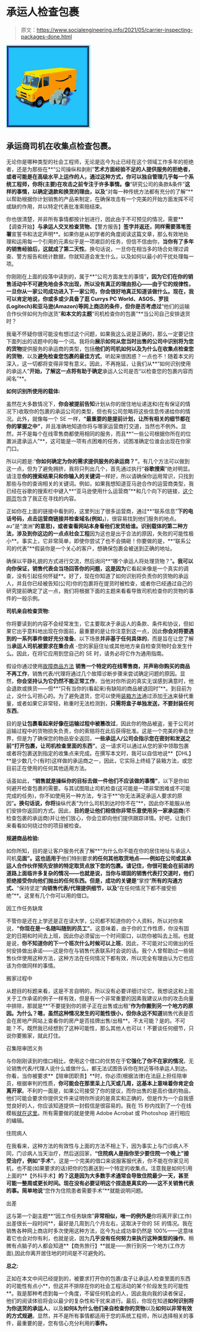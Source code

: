 # 承运人检查包裹

> 原文：<https://www.socialengineering.info/2021/05/carrier-inspecting-packages-done.html>

[![](img/eb8db9feed47ee8cfbf72ca2ceff13c3.png)](https://1.bp.blogspot.com/-GEFjDyFrUwg/YJk0f4JR5II/AAAAAAAAmQk/W_ZdWpMYlIIzGVTrhxzfr_xhyb91oYo8gCLcBGAsYHQ/s226/Carrier%2BCollecting%2BPackages.%2Bwww.socialengineers.net.jpg)

## **承运商司机在收集点检查包裹。**

无论你是哪种类型的社会工程师，无论是迄今为止已经在这个领域工作多年的拒绝者，还是为那些在**“公司操纵和剥削”**艺术方面经验不足的人提供服务的拒绝者，或者可能是在高级水平上运作的人，通过这种方式，你可以独自管理几乎每一个系统工程师，你将(主要)在攻击之前专注于许多事情。像**“研究公司的条款&条件”**这样的事情，以确定退款和换货的理由，以及**“对每一种传统方法都有充分的了解”**以帮助根据你计划销售的产品来制定，在确保攻击有一个完美的开始方面发挥不可或缺的作用，并以特定代表批准索赔结束。

 

你也很清楚，并非所有事情都按计划进行，因此由于不可预见的情况，需要**【调查开始】**与承运人交叉检查货物、**【警方报告】**签字并返还，同样需要落笔签署**宣誓书和法定声明**。如果你是从初学者的角度阅读这篇文章，那么有效地处理和运用每一个引用的元素似乎是一项艰巨的任务，但信不信由你，**当你有了多年的销售经验后，这就成了第二天性**。换句话说，一旦你在相当多的场合处理过调查、警方报告和统计数据，你就知道会发生什么，以及如何以最小的干扰处理每一项。

 

你刚刚在上面的段落中读到的，属于**“公司方面发生的事情”**，因为它们在你的销售活动中不可避免地会多次出现，所以没有真正的理由担心——由于它的规律性，一旦你从一家公司成功进入下一家公司，你会很好地真正知道该做什么。现在，我可以肯定地说，你或多或少具备了逛 Currys PC World、ASOS、罗技(Logitech)和亚马逊(Amazon)等网上商店的条件，但你是否考虑过**“他们的运输合作伙伴如何为你送货”**和本文的主题**“司机检查你的包裹”**当公司自己安排退货时？

 

我毫不怀疑你很可能没有想过这个问题，如果我这么说是正确的，那么一定要记住下面列出的话题中的每一个词。我将向**展示如何从您当时出售的公司中识别将为您的货物**提供服务的承运商的类型，包括**他们的司机如何以及为什么在收集点检查您的货物**，以及**避免检查您包裹的最佳方式**。听起来很困惑？一点也不！随着本文的深入，这一切都将变得非常有意义。因此，不再拖延，让我们从**“如何识别使用的承运人”**开始，了解这一点将有助于确定**承运人公司是否“以检查您的包裹内容而闻名”**。

**如何识别所使用的载体:**

 

虽然在大多数情况下，**你会被提前告知**计划从你的居住地址递送和(在有保证的情况下)收取你的包裹的承运公司的类型，但也有公司忽略将这些信息传递给你的情况。此外，就像每一个 SE 一样，**“最重要的是提前计划，让所有相关的细节都在你的掌握之中”**，并且准确地知道你将与哪家运营商打交道，当然也不例外。显然，并不是每个在线零售商都使用相同的服务，而且**“一些公司根据你所在的位置派遣承运人”**，这可能是一项有点困难的任务，试图准确定位谁会出现在你家门口。

 

所以问题是:“**你如何确定为你的需求提供服务的承运商？”**。有几个方法可以做到这一点，但为了避免拥挤，我将只列出几个，首先通过执行“**谷歌搜索**”绝对明显。请注意**你的搜索结果只和你输入的关键词**一样好，所以请确保你运用常识，只找到那些与你的查询相关的关键词。例如，如果我想知道亚马逊合作的运营商类型，我已经在谷歌的搜索栏中键入**“亚马逊使用什么运营商”**和几个向下的链接，[这个网页](https://www.amazon.com/gp/help/customer/display.html?nodeId=201910090)包含了我正在寻找的内容。

 

正如你在上面的链接中看到的，这里列出了很多运营商，通过**“联系信息”**下的电话号码，点击运营商链接并检查域名(例如，**)，很容易找到他们服务的地点。au”是“澳洲”**的意思)，或者查看网站本身看他们发货给谁。识别载体的第二种方法，涉及到你这边的一点点社会工程**因为这也是出于合法的原因，失败的可能性极小**。事实上，它非常简单，即使你尝试了也不会搞砸！你要做的是，**“联系公司的代表”**假装你是一个关心的客户，想确保包裹会被送到正确的地址。

 

确保以平静礼貌的方式进行交流，然后询问**“哪个承运人将处理货物？”**。我可以向你保证，销售代表会当场回答你的问题，这是因为**它看起来像是一个真实的调查，没有引起任何怀疑**。好了，现在你知道了如何识别将负责你的货物的承运人，并且你已经被告知(公司)你的包裹将在提货时被检查，或者你已经通过自己的研究提前确定了这一点，我们将根据下面的主题来看看导致司机检查你的货物的事件的一般示例。

 

 

**司机亲自检查货物:**

 

你将要读到的内容不会经常发生，它主要取决于承运人的条款、条件和协议，但如果它出乎意料地出现在你面前，最重要的是让你注意到这一点，因此**你会对将要遇到的一系列事件做好充分准备**。以下场景**并非基于任何具体的**，而是旨在让您了解当**承运人司机被要求在集合点** -您的家庭住址或其他地方亲自检查货物时会发生什么。因此，在将它应用到您自己的 SE 时，请务必将它作为通用指南。

 

假设你通过使用[故障商品方法](https://www.socialengineers.net/2021/01/the-faulty-item-method.html) **销售一个特定的在线零售商，并声称你购买的商品不再工作**，销售代表/代理将通过几个故障诊断步骤来尝试确定问题的原因。显然，**你会坚持认为它仍然不能正常工作**，当他对你所说的真实无误感到满意时，他会退款或换货——但**“只有当你的(看起来)有缺陷的商品被退回时”**。到目前为止，没什么可担心的。为了避免退货，您可以使用[装箱方法](https://www.socialengineers.net/2021/02/the-boxing-method.html)通过添加[干冰](https://www.socialengineers.net/2020/06/seing-using-dry-ice.html)来替代重量，或者如果它非常轻，称重时无法检测到，**只需将盒子单独发送，不要封装任何东西**。

 

目的是**让包裹看起来好像在运输过程中被篡改过**，因此你的物品被盗，鉴于公司对运输过程中的货物损失负责，你的索赔将在此后获得批准。这是一个完美的拳击世界，但是为了确保您的物品安全返回，**一些承运人/公司会指示您在密封和发送之前“打开包裹，让司机检查里面的东西”**。这一请求可以通过从您的家中领取包裹或者将包裹送到指定的收集点来完成。在撰写本文时，我可以自信地说**【DHL】**是少数几个(有时)这样做的承运商之一，因此，它实际上终结了装箱方法，或您目前正在使用的任何其他适用方法。

 

话虽如此，**“销售就是操纵你的目标去做一件他们不应该做的事情”**，以下是你如何避开检查包裹的需要。与其试图阻止司机检查(这可能是一项非常困难或不可能完成的任务)，你不如使用另一种方法，专注于**“你无法满足承运人要求的原因”**。换句话说，你将**操纵代表“为什么司机到达时你不在”**，因此你不能服从他们安排你返回的方式。因此，**目的是让他们相信你非常乐意使用另一家承运商**(不检查包裹的承运商)并让他们放心，你会立即向他们提供跟踪详情。好吧，让我们来看看如何绕过你的项目被检查。

 

 

**规避商品检验:**

 

如你所知，目的是让客户服务代表了解**“为什么你不能在你的居住地址与承运人司机**见面”。这也适用于**他们特别要求**的任何其他取货地点——例如在公司或其承运人合作伙伴预先安排的特定取货点放下您的包裹。请记住，你很可能会在前进的道路上面临许多复杂的情况——也就是说，当你与顽固的销售代表打交道时，他们拒绝接受你向他们抛出的任何东西。但是，成功的关键是**“掌控”**所有的沟通方式、**“保持坚定”**向销售代表/代理提供细节，以及**“在任何情况下都不接受拒绝”**。这里有几个你可以用的借口。

 

因工作任务缺席

 

不管你是还在上学还是正在读大学，公司都不知道你的个人资料，所以对你来说，**“你现在是一名随叫随到的员工”**。这意味着，由于你的工作性质，你没有固定的日期和时间去上班，因此你必须留出一个时间窗口，以防你被叫去上班。也就是说，**你不知道你的下一个班次什么时候可以上班**，因此，不可能对公司做出的任何安排做出承诺——这是你在与销售代表联系时会说的话。我个人曾帮助过一些销售伙伴使用这种方法，这种方法在任何情况下都有效，所以完全有理由认为它也应该为你做同样的事情。

 

搬家过程中

 

从题目的标题来看，这是不言自明的，所以没有必要详细讨论它。我想说这和上面关于工作承诺的例子一样有效，但是有一个非常重要的因素我建议从你的攻击向量中排除，那就是**“不要提到你的房子正在出售或出租”**作为你搬到另一个地方的原因。为什么？嗯，虽然这种情况发生的可能性很小，但你永远不知道**销售代表是否会在房地产网站上查看你的房产是否挂牌出售/出租**。不太可能？是的。不可能？不。既然我已经想到了这种可能性，那么其他人也可以！不要谈任何细节，只说你要搬家，就此打住。

 

召集陪审团义务

 

与你刚刚读到的借口相比，使用这个借口的优势在于**它强化了你不在家的情况**，无论销售代表/代理人说什么或做什么，都无法试图告诉你在附近等待承运人到达。你看，当你被要求**【陪审团职责】**时，你必须(根据法律)在法庭上担任陪审员，根据审判的性质，**你可能会在那里呆上几天或几周，这基本上意味着你肯定会离开家**。不利的一面是，如果公司接受了你的提议，而你出售的是高价值的物品，他们可能会要求你提供文件来证明你所说的是真实和正确的，但是作为一个自我感觉良好的人，你应该知道提供一封假信是很容易的。我在 15 秒内找到了一个在线模板[就在这里](https://www.nvd.uscourts.gov/jurors/jury-information/)。所有需要做的就是使用 Adobe Acrobat 或 Photoshop 进行相应的编辑。

 

住院病人

 

在我看来，这种方法的有效性与上面的方法不相上下，因为事实上与门诊病人不同，门诊病人当天治疗，然后送回家，**“住院病人是指你至少要住院一个晚上”**接受治疗，例如**“手术”**。这是一个完美的借口来说服客服代表，你不能在你家见司机，也不能(如果要求的话)把你的包裹送到一个特定的收集点。注意我是如何引用上面的**【外科手术】**的？这是因为大多数手术通常会导致住院最少一天，甚至可能一整周或更长时间。现在没有必要证明这个捏造是真实的——这不关销售代表的事。简单地说**“您作为住院患者需要手术”**就能说明问题。

 

出差

 

这与第一个副主题**“因工作任务缺席”**非常相似，唯一的例外是**你将离开家(工作)出差很长一段时间**，最好是几周到几个月左右，这取决于你的 SE 的情况。我在销售各种网上商店时多次使用这种方法，迄今为止成功率仍然是 100%——这意味着它也会对你有利，也就是说，因为**几乎没有任何努力来执行这种类型的操作**。稍微有点脑子的人都会知道**【商务旅行】**就是——旅行到另一个地方(工作方面),因此你离开居住地的时间是不可避免的。

 

**总之:**

 

正如在本文中间已经提到的，被要求打开你的包裹/盒子让承运人检查里面的东西的可能性有点小**，但这并不排除在你的社会工程活动的某个阶段发生的可能性**。我是那种考虑到每一个角度，不留任何机会的人，因此我向我的读者保证，他们的阅读体验将会以最少的复杂性和干扰来进行。最后，你现在知道**如何识别将为你送货的承运人**，以及**如何&为什么他们亲自检查你的货物**以及**如何以非常有效的方式规避**。显然，并不是所有事情都适用于您的系统工程师，所以选择相关的事件，最重要的是，您有信心充分利用的**事件。**